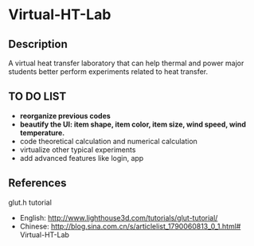 # Virtual-HT-Lab
## Description
A virtual heat transfer laboratory that can help thermal and power major students better perform experiments related to heat transfer.

## TO DO LIST
- **reorganize previous codes**
- **beautify the UI: item shape, item color, item size, wind speed, wind temperature.**
- code theoretical calculation and numerical calculation
- virtualize other typical experiments
- add advanced features like login, app

<!--"bold" means current stage-->

## References
glut.h tutorial

- English: http://www.lighthouse3d.com/tutorials/glut-tutorial/
- Chinese: http://blog.sina.com.cn/s/articlelist_1790060813_0_1.html#   V i r t u a l - H T - L a b  
 